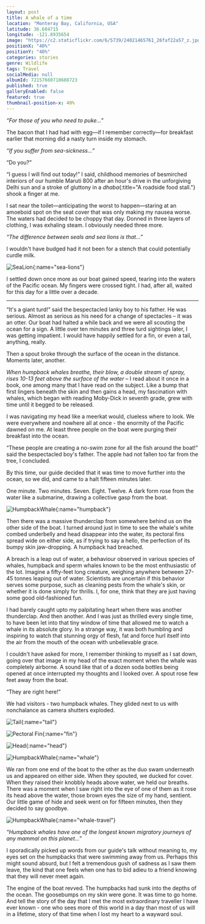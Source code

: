 ```yaml
---
layout: post
title: A whale of a time
location: "Monteray Bay, California, USA"
latitude: 36.604715
longitude: -121.8935654
image: "https://c2.staticflickr.com/6/5739/24021465761_26faf22a57_z.jpg"
positionX: "40%"
positionY: "40%"
categories: stories
genre: Wildlife
tags: Travel
socialMedia: null
albumId: 72157660710608723
published: true
galleryEnabled: false
featured: true
thumbnail-position-x: 40%
---
```




_“For those of you who need to puke...”_

The bacon that I had had with egg—if I remember correctly—for breakfast earlier that morning did a nasty turn inside my stomach. 

_“If you suffer from sea-sickness...”_

“Do you?”

“I guess I will find out today!” I said, childhood memories of besmirched interiors of our humble Maruti 800 after an hour's drive in the unforgiving Delhi sun and a stroke of gluttony in a _dhaba_{:title="A roadside food stall."} shook a finger at me. 

I sat near the toilet—anticipating the worst to happen—staring at an amoeboid spot on the seat cover that was only making my nausea worse. The waters had decided to be choppy that day. Donned in three layers of clothing, I was exhaling steam. I obviously needed three more. 

_“The difference between seals and sea lions is that...”_

I wouldn't have budged had it not been for a stench that could potentially curdle milk. 

![SeaLion](){:name="sea-lions"}

I settled down once more as our boat gained speed, tearing into the waters of the Pacific ocean. My fingers were crossed tight. I had, after all, waited for this day for a little over a decade. 

***

“It's a giant turd!” said the bespectacled lanky boy to his father. He was serious. Almost as serious as his need for a change of spectacles – it was an otter. Our boat had halted a while back and we were all scouting the ocean for a sign. A little over ten minutes and three turd sightings later, I was getting impatient. I would have happily settled for a fin, or even a tail, anything, really. 
 
Then a spout broke through the surface of the ocean in the distance. Moments later, another.

_When humpback whales breathe, their blow, a double stream of spray, rises 10-13 feet above the surface of the water_ – I read about it once in a book, one among many that I have read on the subject. Like a bump that first lingers beneath the skin and then gains a head, my fascination with whales, which began with reading Moby-Dick in seventh grade, grew with time until it begged to be released.

I was navigating my head like a meerkat would, clueless where to look. We were everywhere and nowhere all at once - the enormity of the Pacific dawned on me. At least three people on the boat were purging their breakfast into the ocean.
 
“These people are creating a no-swim zone for all the fish around the boat!” said the bespectacled boy's father. The apple had not fallen too far from the tree, I concluded. 

By this time, our guide decided that it was time to move further into the ocean, so we did, and came to a halt fifteen minutes later. 

One minute. Two minutes. Seven. Eight. Twelve. A dark form rose from the water like a submarine, drawing a collective gasp from the boat.  

![HumpbackWhale](){:name="humpback"}

Then there was a massive thunderclap from somewhere behind us on the other side of the boat. I turned around just in time to see the whale's white combed underbelly and head disappear into the water, its pectoral fins spread wide on either side, as if trying to say a hello, the perfection of its bumpy skin jaw-dropping. A humpback had breached.  

A breach is a leap out of water, a behaviour observed in various species of whales, humpback and sperm whales known to be the most enthusiastic of the lot. Imagine a fifty-feet long creature, weighing anywhere between 27-45 tonnes leaping out of water. Scientists are uncertain if this behavior serves some purpose, such as cleaning pests from the whale's skin, or whether it is done simply for thrills. I, for one, think that they are just having some good old-fashioned fun. 

I had barely caught upto my palpitating heart when there was another thunderclap. And then another. And I was just as thrilled every single time, to have been let into that tiny window of time that allowed me to watch a whale in its absolute glory. In a strange way, it was both humbling and inspiring to watch that stunning orgy of flesh, fat and force hurl itself into the air from the mouth of the ocean with unbelievable grace.

I couldn't have asked for more, I remember thinking to myself as I sat down, going over that image in my head of the exact moment when the whale was completely airborne. A sound like that of a dozen soda bottles being opened at once interrupted my thoughts and I looked over. A spout rose few feet away from the boat. 

“They are right here!”   

We had visitors - two humpback whales. They glided next to us with nonchalance as camera shutters exploded. 

![Tail](){:name="tail"}

![Pectoral Fin](){:name="fin"}

![Head](){:name="head"}

![HumpbackWhale](){:name="whale"}

We ran from one end of the boat to the other as the duo swam underneath us and appeared on either side. When they spouted, we ducked for cover. When they raised their knobbly heads above water, we held our breaths. There was a moment when I saw right into the eye of one of them as it rose its head above the water, those brown eyes the size of my hand, sentient. Our little game of hide and seek went on for fifteen minutes, then they decided to say goodbye. 

![HumpbackWhale](){:name="whale-travel"}

_“Humpback whales have one of the longest known migratory journeys of any mammal on this planet...”_

I sporadically picked up words from our guide's talk without meaning to, my eyes set on the humpbacks that were swimming away from us. Perhaps this might sound absurd, but I felt a tremendous gush of sadness as I saw them leave, the kind that one feels when one has to bid adieu to a friend knowing that they will never meet again. 

The engine of the boat revved. The humpbacks had sunk into the depths of the ocean. The goosebumps on my skin were gone. It was time to go home. And tell the story of the day that I met the most extraordinary traveller I have ever known - one who sees more of this world in a day than most of us will in a lifetime, story of that time when I lost my heart to a wayward soul.
